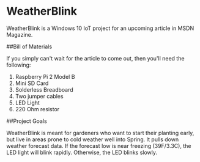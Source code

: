 # WeatherBlink

WeatherBlink is a Windows 10 IoT project for an upcoming article in MSDN Magazine.

##Bill of Materials

If you simply can't wait for the article to come out, then you'll need the following:

1. Raspberry Pi 2 Model B
2. Mini SD Card
3. Solderless Breadboard
4. Two jumper cables
5. LED Light
6. 220 Ohm resistor

##Project Goals

WeatherBlink is meant for gardeners who want to start their planting early, but live in areas prone to cold weather well into Spring.  It pulls down weather forecast data.  If the forecast low is near freezing (39F/3.3C), the LED light will blink rapidly.  Otherwise, the LED blinks slowly.

